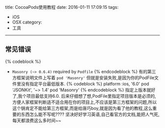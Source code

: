 title: CocoaPods使用教程
date: 2016-01-11 17:09:15
tags:
- iOS
- OSX
category:
- 工具
---

## 常见错误
{% codeblock %}
- `Masonry (~> 0.6.4)` required by `Podfile`
{% endcodeblock %}
有的第三方框架说明文件上写着 `pod 'Masonry'` 但就是安装失败,是因为你的PodFile文件里没有指定平台最低版本.
{% codeblock %}
platform :ios, '6.0'
pod 'JSONKit',       '~> 1.4'
pod 'Masonry'
{% endcodeblock %}
指定上版本就好了,我个项目最低支持6.0.
后来仔细想了想,PodFile里指定项目版本是必须的,方便人家框架判断适不适合用在你的项目上,不应该是第三方框架的问题,所以这个锅肯定不能给第三方框架,而是给唐巧boy,就是因为看了他的教程,这么重要的东西怎么能不写呢????
坚决好好学习英语,自己看官方的文档,能把人气死,每天都浪费这么多时间~~



